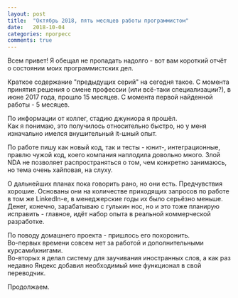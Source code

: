 ```yaml
---
layout: post
title:  "Октябрь 2018, пять месяцев работы программистом"
date:   2018-10-04
categories: прогресс
comments: true
---
```

Всем привет!
Я обещал не пропадать надолго - вот вам короткий отчёт о состоянии моих программистских дел.

Краткое содержание "предыдущих серий" на сегодня такое.
С момента принятия решения о смене профессии (или всё-таки специализации?), в июне 2017 года, прошло 15 месяцев.
С момента первой найденной работы - 5 месяцев.

По информации от коллег, стадию джуниора я прошёл.  
Как я понимаю, это получилось относительно быстро, но у меня изначально имелся внушительный it-шный опыт.

По работе пишу как новый код, так и тесты - юнит-, интеграционные, правлю чужой код, коего компания наплодила довольно много.
Злой NDA не позволяет распространяться о том, чем конкретно занимаюсь, но тема очень хайповая, на слуху.

О дальнейших планах пока говорить рано, но они есть. Предчувствия хорошие.
Основаны они на количестве приходящих запросов по работе в том же LinkedIn-е, в менеджерские годы их было серьёзно меньше.
Денег, конечно, зарабатываю с гулькин нос, но и это тоже планирую исправить - главное, идёт набор опыта в реальной коммерческой разработке.

По поводу домашнего проекта - пришлось его похоронить.  
Во-первых времени совсем нет за работой и дополнительными курсами\книгами.  
Во-вторых я делал систему для заучивания иностранных слов, а как раз недавно Яндекс добавил необходимый мне функционал в свой переводчик.

Продолжаем.